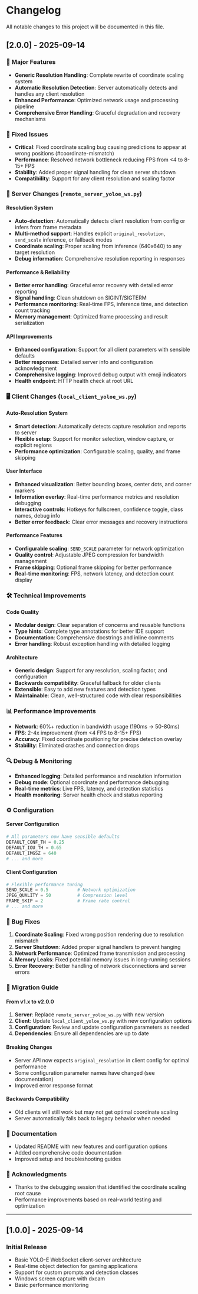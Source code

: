 # Changelog

All notable changes to this project will be documented in this file.

## [2.0.0] - 2025-09-14

### 🚀 Major Features
- **Generic Resolution Handling**: Complete rewrite of coordinate scaling system
- **Automatic Resolution Detection**: Server automatically detects and handles any client resolution
- **Enhanced Performance**: Optimized network usage and processing pipeline
- **Comprehensive Error Handling**: Graceful degradation and recovery mechanisms

### 🔧 Fixed Issues
- **Critical**: Fixed coordinate scaling bug causing predictions to appear at wrong positions (#coordinate-mismatch)
- **Performance**: Resolved network bottleneck reducing FPS from <4 to 8-15+ FPS
- **Stability**: Added proper signal handling for clean server shutdown
- **Compatibility**: Support for any client resolution and scaling factor

### 🔄 Server Changes (`remote_server_yoloe_ws.py`)
#### Resolution System
- **Auto-detection**: Automatically detects client resolution from config or infers from frame metadata
- **Multi-method support**: Handles explicit `original_resolution`, `send_scale` inference, or fallback modes
- **Coordinate scaling**: Proper scaling from inference (640x640) to any target resolution
- **Debug information**: Comprehensive resolution reporting in responses

#### Performance & Reliability
- **Better error handling**: Graceful error recovery with detailed error reporting
- **Signal handling**: Clean shutdown on SIGINT/SIGTERM
- **Performance monitoring**: Real-time FPS, inference time, and detection count tracking
- **Memory management**: Optimized frame processing and result serialization

#### API Improvements
- **Enhanced configuration**: Support for all client parameters with sensible defaults
- **Better responses**: Detailed server info and configuration acknowledgment
- **Comprehensive logging**: Improved debug output with emoji indicators
- **Health endpoint**: HTTP health check at root URL

### 🖥️ Client Changes (`local_client_yoloe_ws.py`)
#### Auto-Resolution System
- **Smart detection**: Automatically detects capture resolution and reports to server
- **Flexible setup**: Support for monitor selection, window capture, or explicit regions
- **Performance optimization**: Configurable scaling, quality, and frame skipping

#### User Interface
- **Enhanced visualization**: Better bounding boxes, center dots, and corner markers
- **Information overlay**: Real-time performance metrics and resolution debugging
- **Interactive controls**: Hotkeys for fullscreen, confidence toggle, class names, debug info
- **Better error feedback**: Clear error messages and recovery instructions

#### Performance Features
- **Configurable scaling**: `SEND_SCALE` parameter for network optimization
- **Quality control**: Adjustable JPEG compression for bandwidth management
- **Frame skipping**: Optional frame skipping for better performance
- **Real-time monitoring**: FPS, network latency, and detection count display

### 🛠️ Technical Improvements
#### Code Quality
- **Modular design**: Clear separation of concerns and reusable functions
- **Type hints**: Complete type annotations for better IDE support
- **Documentation**: Comprehensive docstrings and inline comments
- **Error handling**: Robust exception handling with detailed logging

#### Architecture
- **Generic design**: Support for any resolution, scaling factor, and configuration
- **Backwards compatibility**: Graceful fallback for older clients
- **Extensible**: Easy to add new features and detection types
- **Maintainable**: Clean, well-structured code with clear responsibilities

### 📊 Performance Improvements
- **Network**: 60%+ reduction in bandwidth usage (190ms → 50-80ms)
- **FPS**: 2-4x improvement (from <4 FPS to 8-15+ FPS)
- **Accuracy**: Fixed coordinate positioning for precise detection overlay
- **Stability**: Eliminated crashes and connection drops

### 🔍 Debug & Monitoring
- **Enhanced logging**: Detailed performance and resolution information
- **Debug mode**: Optional coordinate and performance debugging
- **Real-time metrics**: Live FPS, latency, and detection statistics
- **Health monitoring**: Server health check and status reporting

### ⚙️ Configuration
#### Server Configuration
```python
# All parameters now have sensible defaults
DEFAULT_CONF_TH = 0.25
DEFAULT_IOU_TH = 0.65
DEFAULT_IMGSZ = 640
# ... and more
```

#### Client Configuration
```python
# Flexible performance tuning
SEND_SCALE = 0.5           # Network optimization
JPEG_QUALITY = 50          # Compression level
FRAME_SKIP = 2             # Frame rate control
# ... and more
```

### 🐛 Bug Fixes
1. **Coordinate Scaling**: Fixed wrong position rendering due to resolution mismatch
2. **Server Shutdown**: Added proper signal handlers to prevent hanging
3. **Network Performance**: Optimized frame transmission and processing
4. **Memory Leaks**: Fixed potential memory issues in long-running sessions
5. **Error Recovery**: Better handling of network disconnections and server errors

### 🚦 Migration Guide
#### From v1.x to v2.0.0
1. **Server**: Replace `remote_server_yoloe_ws.py` with new version
2. **Client**: Update `local_client_yoloe_ws.py` with new configuration options
3. **Configuration**: Review and update configuration parameters as needed
4. **Dependencies**: Ensure all dependencies are up to date

#### Breaking Changes
- Server API now expects `original_resolution` in client config for optimal performance
- Some configuration parameter names have changed (see documentation)
- Improved error response format

#### Backwards Compatibility
- Old clients will still work but may not get optimal coordinate scaling
- Server automatically falls back to legacy behavior when needed

### 📝 Documentation
- Updated README with new features and configuration options
- Added comprehensive code documentation
- Improved setup and troubleshooting guides

### 🙏 Acknowledgments
- Thanks to the debugging session that identified the coordinate scaling root cause
- Performance improvements based on real-world testing and optimization

---

## [1.0.0] - 2025-09-14

### Initial Release
- Basic YOLO-E WebSocket client-server architecture
- Real-time object detection for gaming applications
- Support for custom prompts and detection classes
- Windows screen capture with dxcam
- Basic performance monitoring